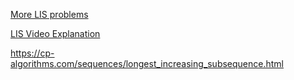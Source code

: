 [More LIS problems](https://github.com/MAZHARMIK/Interview_DS_Algo/tree/master/DP/LIS%20%26%20Variants)

[LIS Video Explanation](https://www.youtube.com/watch?v=E6us4nmXTHs)

https://cp-algorithms.com/sequences/longest_increasing_subsequence.html